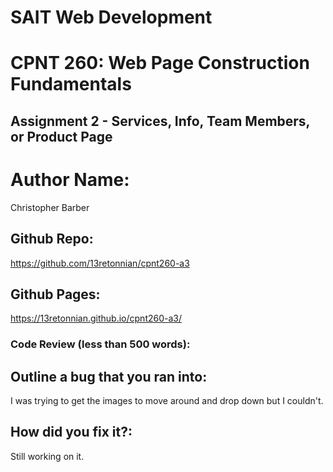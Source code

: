 # SAIT Web Development
# CPNT 260: Web Page Construction Fundamentals
## Assignment 2 - Services, Info, Team Members, or Product Page

# Author Name:
Christopher Barber

## Github Repo:
https://github.com/13retonnian/cpnt260-a3
## Github Pages:
https://13retonnian.github.io/cpnt260-a3/

### Code Review (less than 500 words):


## Outline a bug that you ran into:
I was trying to get the images to move around and drop down but I couldn't.
## How did you fix it?:
Still working on it.
